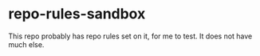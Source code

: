 # repo-rules-sandbox

This repo probably has repo rules set on it, for me to test.
It does not have much else.

